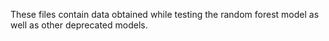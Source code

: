These files contain data obtained while testing the random forest model as well as other deprecated models.
